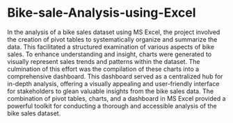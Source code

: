 # Bike-sale-Analysis-using-Excel
 
In the analysis of a bike sales dataset using MS Excel, the project involved the creation of pivot tables to systematically organize and summarize the data. This facilitated a structured examination of various aspects of bike sales. To enhance understanding and insight, charts were generated to visually represent sales trends and patterns within the dataset. The culmination of this effort was the compilation of these charts into a comprehensive dashboard. This dashboard served as a centralized hub for in-depth analysis, offering a visually appealing and user-friendly interface for stakeholders to glean valuable insights from the bike sales data. The combination of pivot tables, charts, and a dashboard in MS Excel provided a powerful toolkit for conducting a thorough and accessible analysis of the bike sales dataset.
